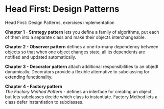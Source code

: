 # Head First: Design Patterns
Head First: Design Patterns, exercises implementation 

**Chapter 1 - Strategy pattern**
lets you define a family of algorithms, put each of them into a separate class and make their objects interchangeable.

**Chapter 2 - Observer pattern**
defines a one-to-many dependency between objects so that when one object changes state, all its dependents are notified and updated automatically.

**Chapter 3 - Decorator pattern**
attach additional responsibilities to an objedt dynamically. Decorators provide a flexible alternative to subclassing for extending functionality.

**Chapter 4 - Factory pattern** \
*The Factory Method Pattern* - defines an interface for creating an object, but lets subclasses decide which class to instantiate. Factory Method lets a class defer instantiation to subclasses.
